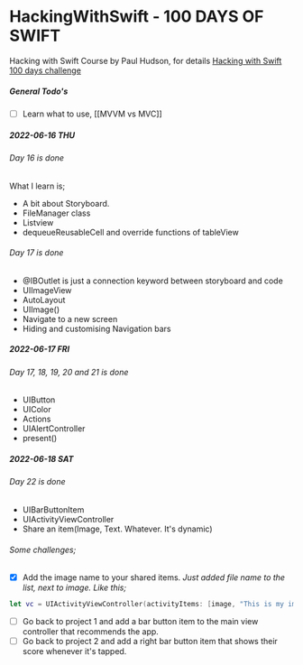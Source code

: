 # HackingWithSwift - 100 DAYS OF SWIFT
Hacking with Swift Course by Paul Hudson, for details [Hacking with Swift 100 days challenge](https://hackingwithswift.com/100)

##### General Todo's
- [ ] Learn what to use, [[MVVM vs MVC]] 


##### 2022-06-16 THU

###### Day 16 is done
What I learn is;
- A bit about Storyboard.
- FileManager class
- Listview 
- dequeueReusableCell and override functions of tableView

###### Day 17 is done
- @IBOutlet is just a connection keyword between storyboard and code
- UIImageView
- AutoLayout
- UIImage()
- Navigate to a new screen
- Hiding and customising Navigation bars 

##### 2022-06-17 FRI
###### Day 17, 18, 19, 20 and 21 is done
- UIButton
- UIColor
- Actions
- UIAlertController
- present()

##### 2022-06-18 SAT
###### Day 22 is done
- UIBarButtonItem
- UIActivityViewController
- Share an item(Image, Text. Whatever. It's dynamic)

###### Some challenges; 
- [x] Add the image name to your shared items. 
*Just added file name to the list, next to image. Like this;*
```swift
let vc = UIActivityViewController(activityItems: [image, "This is my image name"], applicationActivities: [])
```
- [ ] Go back to project 1 and add a bar button item to the main view controller that recommends the 
app.
- [ ] Go back to project 2 and add a right bar button item that shows their score whenever it's tapped.
